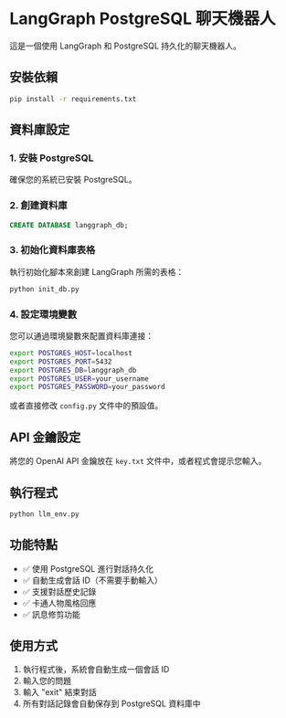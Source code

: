 # LangGraph PostgreSQL 聊天機器人

這是一個使用 LangGraph 和 PostgreSQL 持久化的聊天機器人。

## 安裝依賴

```bash
pip install -r requirements.txt
```

## 資料庫設定

### 1. 安裝 PostgreSQL

確保您的系統已安裝 PostgreSQL。

### 2. 創建資料庫

```sql
CREATE DATABASE langgraph_db;
```

### 3. 初始化資料庫表格

執行初始化腳本來創建 LangGraph 所需的表格：

```bash
python init_db.py
```

### 4. 設定環境變數

您可以通過環境變數來配置資料庫連接：

```bash
export POSTGRES_HOST=localhost
export POSTGRES_PORT=5432
export POSTGRES_DB=langgraph_db
export POSTGRES_USER=your_username
export POSTGRES_PASSWORD=your_password
```

或者直接修改 `config.py` 文件中的預設值。

## API 金鑰設定

將您的 OpenAI API 金鑰放在 `key.txt` 文件中，或者程式會提示您輸入。

## 執行程式

```bash
python llm_env.py
```

## 功能特點

- ✅ 使用 PostgreSQL 進行對話持久化
- ✅ 自動生成會話 ID（不需要手動輸入）
- ✅ 支援對話歷史記錄
- ✅ 卡通人物風格回應
- ✅ 訊息修剪功能

## 使用方式

1. 執行程式後，系統會自動生成一個會話 ID
2. 輸入您的問題
3. 輸入 "exit" 結束對話
4. 所有對話記錄會自動保存到 PostgreSQL 資料庫中

